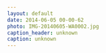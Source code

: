 ```yaml
---
layout: default
date: 2014-06-05 00-00-62
photo: IMG-20140605-WA0002.jpg
caption_header: unknown
caption: unknown
---
```

